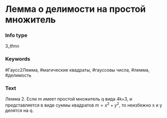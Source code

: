 # Лемма о делимости на простой множитель
### Info type
3_tfmn
### Keywords
#Гаусс2Лемма, #магические квадраты, #гауссовы числа, #лемма, #делимость
### Text
Лемма 2. Если m имеет простой множитель q вида 4k+3, и представляется в виде суммы квадратов $m = x^2 + y^2$, то неизбежно x и y делятся на q.